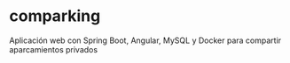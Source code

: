 # comparking
Aplicación web con Spring Boot, Angular, MySQL y Docker para compartir aparcamientos privados